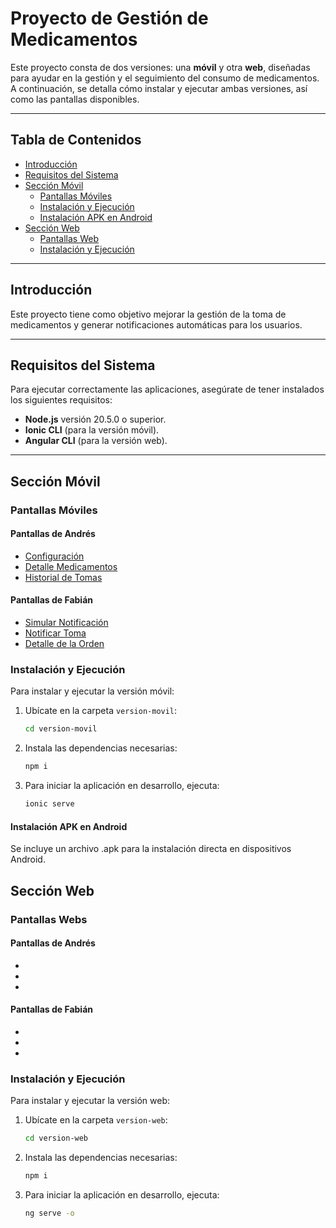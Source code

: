 # Proyecto de Gestión de Medicamentos

Este proyecto consta de dos versiones: una **móvil** y otra **web**, diseñadas para ayudar en la gestión y el seguimiento del consumo de medicamentos. A continuación, se detalla cómo instalar y ejecutar ambas versiones, así como las pantallas disponibles.

---

## Tabla de Contenidos
- [Introducción](#introducción)
- [Requisitos del Sistema](#requisitos-del-sistema)
- [Sección Móvil](#sección-móvil)
  - [Pantallas Móviles](#pantallas-móviles)
  - [Instalación y Ejecución](#instalación-y-ejecución)
  - [Instalación APK en Android](#instalación-apk-en-android)
- [Sección Web](#sección-web)
  - [Pantallas Web](#pantallas-web)
  - [Instalación y Ejecución](#instalación-y-ejecución-web)

---

## Introducción

Este proyecto tiene como objetivo mejorar la gestión de la toma de medicamentos y generar notificaciones automáticas para los usuarios. 

---

## Requisitos del Sistema

Para ejecutar correctamente las aplicaciones, asegúrate de tener instalados los siguientes requisitos:

- **Node.js** versión 20.5.0 o superior.
- **Ionic CLI** (para la versión móvil).
- **Angular CLI** (para la versión web).

---

## Sección Móvil

### Pantallas Móviles

#### Pantallas de Andrés
- [Configuración](http://localhost:8100/configuracion)
- [Detalle Medicamentos](http://localhost:8100/detalle-medicamentos)
- [Historial de Tomas](http://localhost:8100/historial-tomas)

#### Pantallas de Fabián
- [Simular Notificación](http://localhost:8100/simular-notificacion)
- [Notificar Toma](http://localhost:8100/notificar-toma)
- [Detalle de la Orden](http://localhost:8100/detalle-orden)

### Instalación y Ejecución

Para instalar y ejecutar la versión móvil:

1. Ubícate en la carpeta `version-movil`:
   ```bash
   cd version-movil
   ```
2. Instala las dependencias necesarias:
   ```bash
   npm i
   ```
3. Para iniciar la aplicación en desarrollo, ejecuta:
   ```bash
   ionic serve
   ```

#### Instalación APK en Android
  Se incluye un archivo .apk para la instalación directa en dispositivos Android.



## Sección Web

### Pantallas Webs

#### Pantallas de Andrés
- 
- 
- 

#### Pantallas de Fabián
- 
- 
- 

### Instalación y Ejecución

Para instalar y ejecutar la versión web:

1. Ubícate en la carpeta `version-web`:
   ```bash
   cd version-web
   ```
2. Instala las dependencias necesarias:
   ```bash
   npm i
   ```
3. Para iniciar la aplicación en desarrollo, ejecuta:
   ```bash
   ng serve -o
   ```
